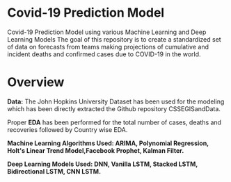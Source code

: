 # Covid-19 Prediction Model
Covid-19 Prediction Model using various Machine Learning and Deep Learning Models
The goal of this repository is to create a standardized set of data on forecasts from teams making projections of cumulative and incident deaths and confirmed cases due to COVID-19 in the world.
# Overview
**Data:** The John Hopkins University Dataset has been used for the modeling which has been directly extracted the Github repository CSSEGISandData.

Proper **EDA** has been performed for the total number of cases, deaths and recoveries followed by Country wise EDA.

**Machine Learning Algorithms Used: ARIMA, Polynomial Regression, Holt's Linear Trend Model,Facebook Prophet, Kalman Filter.**

**Deep Learning Models Used: DNN, Vanilla LSTM, Stacked LSTM, Bidirectional LSTM, CNN LSTM.**
